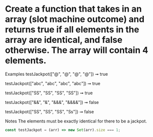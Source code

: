 # Create a function that takes in an array (slot machine outcome) and returns true if all elements in the array are identical, and false otherwise. The array will contain 4 elements.

Examples
testJackpot(["@", "@", "@", "@"]) ➞ true

testJackpot(["abc", "abc", "abc", "abc"]) ➞ true

testJackpot(["SS", "SS", "SS", "SS"]) ➞ true

testJackpot(["&&", "&", "&&&", "&&&&"]) ➞ false

testJackpot(["SS", "SS", "SS", "Ss"]) ➞ false

Notes
The elements must be exactly identical for there to be a jackpot.

```javascript
const testJackpot = (arr) => new Set(arr).size === 1;
```
